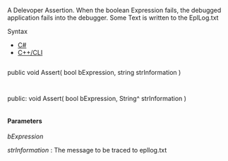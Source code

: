 A Delevoper Assertion. When the boolean Expression fails, the debugged application fails into the debugger. Some Text is written to the EplLog.txt

Syntax

* [C#](#i-syntax-CS)
* [C++/CLI](#i-syntax-CPP2005)

```
```
public void Assert( 
   bool bExpression,
   string strInformation
)
```
```

```
```
public:
void Assert( 
   bool bExpression,
   String^ strInformation
)
```
```

#### Parameters

*bExpression*


*strInformation*
:   The message to be traced to epllog.txt

